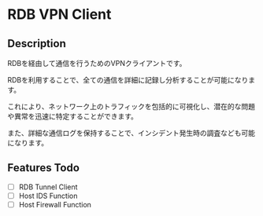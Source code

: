 # RDB VPN Client

## Description
RDBを経由して通信を行うためのVPNクライアントです。

RDBを利用することで、全ての通信を詳細に記録し分析することが可能になります。

これにより、ネットワーク上のトラフィックを包括的に可視化し、潜在的な問題や異常を迅速に特定することができます。

また、詳細な通信ログを保持することで、インシデント発生時の調査なども可能になります。

## Features Todo
- [ ] RDB Tunnel Client
- [ ] Host IDS Function
- [ ] Host Firewall Function
